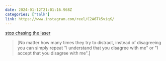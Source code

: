 ```yaml
---
date: 2024-01-12T21:01:16.968Z
categories: ["talk"]
link: https://www.instagram.com/reel/C2A6Tk5viqK/
---
```

[stop chasing the laser](https://www.instagram.com/reel/C2A6Tk5viqK/)

> [No matter how many times they try to distract, instead of disagreeing you can simply repeat "I understand that you disagree with me" or "I accept that you disagree with me".]
